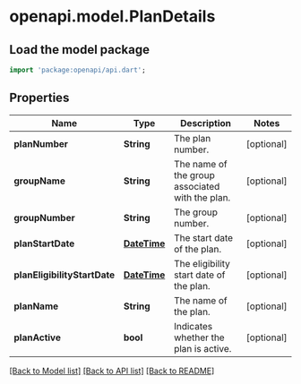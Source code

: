 # openapi.model.PlanDetails

## Load the model package
```dart
import 'package:openapi/api.dart';
```

## Properties
Name | Type | Description | Notes
------------ | ------------- | ------------- | -------------
**planNumber** | **String** | The plan number. | [optional] 
**groupName** | **String** | The name of the group associated with the plan. | [optional] 
**groupNumber** | **String** | The group number. | [optional] 
**planStartDate** | [**DateTime**](DateTime.md) | The start date of the plan. | [optional] 
**planEligibilityStartDate** | [**DateTime**](DateTime.md) | The eligibility start date of the plan. | [optional] 
**planName** | **String** | The name of the plan. | [optional] 
**planActive** | **bool** | Indicates whether the plan is active. | [optional] 

[[Back to Model list]](../README.md#documentation-for-models) [[Back to API list]](../README.md#documentation-for-api-endpoints) [[Back to README]](../README.md)


